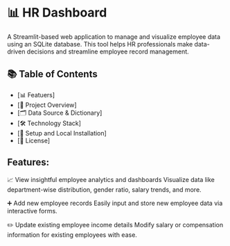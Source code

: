 # 📊 HR Dashboard
A Streamlit-based web application to manage and visualize employee data using an SQLite database. This tool helps HR professionals make data-driven decisions and streamline employee record management.

## 📚 Table of Contents

- [📊 Featuers]
- [📌 Project Overview]
- [🗂️ Data Source & Dictionary]
- [🛠️ Technology Stack]
- [🚀 Setup and Local Installation]
- [📄 License]

## Features:

📈 View insightful employee analytics and dashboards
Visualize data like department-wise distribution, gender ratio, salary trends, and more.

➕ Add new employee records
Easily input and store new employee data via interactive forms.

✏️ Update existing employee income details
Modify salary or compensation information for existing employees with ease.

